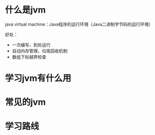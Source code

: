 # 什么是jvm

java virtual machine：Java程序的运行环境（Java二进制字节码的运行环境）

好处：

- 一次编写，到处运行
- 自动内存管理，垃圾回收机制
- 数组下标越界检查

# 学习jvm有什么用

# 常见的jvm

# 学习路线

